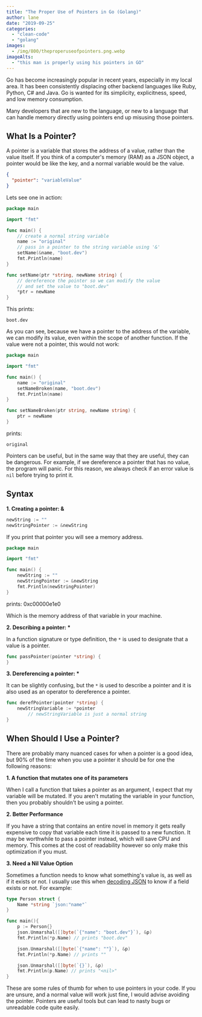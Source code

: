 ```yaml
---
title: "The Proper Use of Pointers in Go (Golang)"
author: lane
date: "2019-09-25"
categories: 
  - "clean-code"
  - "golang"
images:
  - /img/800/theproperuseofpointers.png.webp
imageAlts: 
  - "this man is properly using his pointers in GO"
---
```


Go has become increasingly popular in recent years, especially in my local area. It has been consistently displacing other backend languages like Ruby, Python, C# and Java. Go is wanted for its simplicity, explicitness, speed, and low memory consumption.

Many developers that are new to the language, or new to a language that can handle memory directly using pointers end up misusing those pointers.

## What Is a Pointer?

A pointer is a variable that stores the address of a value, rather than the value itself. If you think of a computer's memory (RAM) as a JSON object, a pointer would be like the key, and a normal variable would be the value.

```json
{
  "pointer": "variableValue"
}
```

Lets see one in action:

```go
package main

import "fmt"

func main() {
	// create a normal string variable
	name := "original"
	// pass in a pointer to the string variable using '&'
	setName(&name, "boot.dev")
	fmt.Println(name)
}

func setName(ptr *string, newName string) {
	// dereference the pointer so we can modify the value
	// and set the value to "boot.dev"
	*ptr = newName
}
```

This prints:

```
boot.dev
```

As you can see, because we have a pointer to the address of the variable, we can modify its value, even within the scope of another function. If the value were not a pointer, this would not work:

```go
package main

import "fmt"

func main() {
	name := "original"
	setNameBroken(name, "boot.dev")
	fmt.Println(name)
}

func setNameBroken(ptr string, newName string) {
	ptr = newName
}
```

prints:

```
original
```

Pointers can be useful, but in the same way that they are useful, they can be dangerous. For example, if we dereference a pointer that has no value, the program will panic. For this reason, we always check if an error value is `nil` before trying to print it.

## Syntax

**1. Creating a pointer: &**

```go
newString := ""
newStringPointer := &newString
```

If you print that pointer you will see a memory address.

```go
package main

import "fmt"

func main() {
	newString := ""
	newStringPointer := &newString
	fmt.Println(newStringPointer)
}
```

prints: 0xc00000e1e0

Which is the memory address of that variable in your machine.

**2. Describing a pointer: \***

In a function signature or type definition, the `*` is used to designate that a value is a pointer.

```go
func passPointer(pointer *string) {
}
```

**3. Dereferencing a pointer: \***

It can be slightly confusing, but the `*` is used to describe a pointer and it is also used as an operator to dereference a pointer.

```go
func derefPointer(pointer *string) {
	newStringVariable := *pointer
        // newStringVariable is just a normal string
}
```

## When Should I Use a Pointer?

There are probably many nuanced cases for when a pointer is a good idea, but 90% of the time when you use a pointer it should be for one the following reasons:

**1. A function that mutates one of its parameters**

When I call a function that takes a pointer as an argument, I expect that my variable will be mutated. If you aren't mutating the variable in your function, then you probably shouldn't be using a pointer.

**2. Better Performance**

If you have a string that contains an entire novel in memory it gets really expensive to copy that variable each time it is passed to a new function. It may be worthwhile to pass a pointer instead, which will save CPU and memory. This comes at the cost of readability however so only make this optimization if you must.

**3. Need a Nil Value Option**

Sometimes a function needs to know what something's value is, as well as if it exists or not. I usually use this when [decoding JSON](/golang/json-golang/) to know if a field exists or not. For example:

```go
type Person struct {
	Name *string `json:"name"`
}

func main(){
	p := Person{}
	json.Unmarshal([]byte(`{"name": "boot.dev"}`), &p)
	fmt.Println(*p.Name) // prints "boot.dev"

	json.Unmarshal([]byte(`{"name": ""}`), &p)
	fmt.Println(*p.Name) // prints ""

	json.Unmarshal([]byte(`{}`), &p)
	fmt.Println(p.Name) // prints "<nil>"
}
```

These are some rules of thumb for when to use pointers in your code. If you are unsure, and a normal value will work just fine, I would advise avoiding the pointer. Pointers are useful tools but can lead to nasty bugs or unreadable code quite easily.
